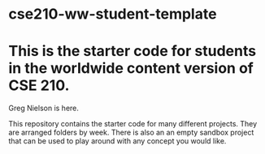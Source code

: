 # cse210-ww-student-template
# This is the starter code for students in the worldwide content version of CSE 210.

Greg Nielson is here.

This repository contains the starter code for many different projects. They are arranged folders by week. There is also an an empty sandbox project that can be used to play around with any concept you would like.

